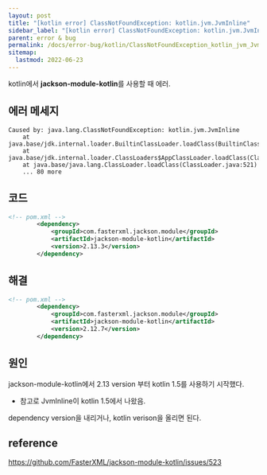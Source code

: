 ```yaml
---
layout: post
title: "[kotlin error] ClassNotFoundException: kotlin.jvm.JvmInline"
sidebar_label: "[kotlin error] ClassNotFoundException: kotlin.jvm.JvmInline"
parent: error & bug
permalink: /docs/error-bug/kotlin/ClassNotFoundException_kotlin_jvm_JvmInline
sitemap:
  lastmod: 2022-06-23
---
```


kotlin에서 **jackson-module-kotlin**를 사용할 때 에러.

## 에러 메세지

```
Caused by: java.lang.ClassNotFoundException: kotlin.jvm.JvmInline
	at java.base/jdk.internal.loader.BuiltinClassLoader.loadClass(BuiltinClassLoader.java:582)
	at java.base/jdk.internal.loader.ClassLoaders$AppClassLoader.loadClass(ClassLoaders.java:178)
	at java.base/java.lang.ClassLoader.loadClass(ClassLoader.java:521)
	... 80 more
```

## 코드

```xml
<!-- pom.xml -->
		<dependency>
			<groupId>com.fasterxml.jackson.module</groupId>
			<artifactId>jackson-module-kotlin</artifactId>
			<version>2.13.3</version>
		</dependency>
```

## 해결

```xml
<!-- pom.xml -->
		<dependency>
			<groupId>com.fasterxml.jackson.module</groupId>
			<artifactId>jackson-module-kotlin</artifactId>
			<version>2.12.7</version>
		</dependency>
```

## 원인

jackson-module-kotlin에서 2.13 version 부터 kotlin 1.5를 사용하기 시작했다.  
- 참고로 JvmInline이 kotlin 1.5에서 나왔음.

dependency version을 내리거나, kotlin verison을 올리면 된다.  


## reference

https://github.com/FasterXML/jackson-module-kotlin/issues/523
